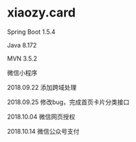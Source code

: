 # xiaozy.card
Spring Boot 1.5.4

Java 8.172

MVN 3.5.2

微信小程序

2018.09.22 添加跨域处理

2018.09.25 修改bug，完成首页卡片分类接口

2018.10.04 微信网页授权

2018.10.14 微信公众号支付